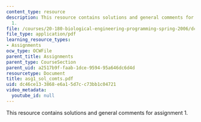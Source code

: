 ```yaml
---
content_type: resource
description: This resource contains solutions and general comments for assignment
  1.
file: /courses/20-180-biological-engineering-programming-spring-2006/dc46ce133868e6a15d7cc73bb1c04721_asg1_sol_comts.pdf
file_type: application/pdf
learning_resource_types:
- Assignments
ocw_type: OCWFile
parent_title: Assignments
parent_type: CourseSection
parent_uid: a2517b9f-faab-1dce-9594-95a646dc6d4d
resourcetype: Document
title: asg1_sol_comts.pdf
uid: dc46ce13-3868-e6a1-5d7c-c73bb1c04721
video_metadata:
  youtube_id: null
---
```

This resource contains solutions and general comments for assignment 1.

